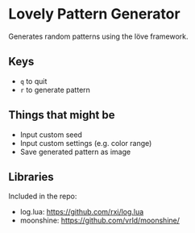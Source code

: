 # Lovely Pattern Generator

Generates random patterns using the löve framework.

## Keys

- `q` to quit
- `r` to generate pattern

## Things that might be

- Input custom seed
- Input custom settings (e.g. color range)
- Save generated pattern as image

## Libraries

Included in the repo:

- log.lua: https://github.com/rxi/log.lua
- moonshine: https://github.com/vrld/moonshine/
